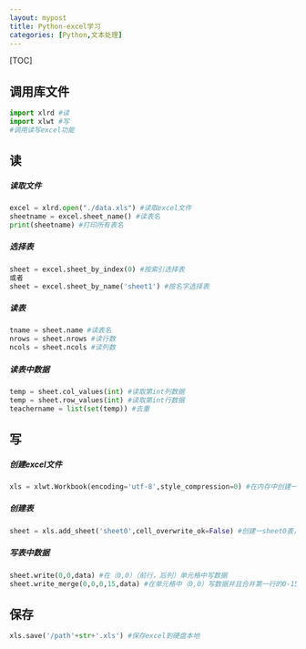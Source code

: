 ```yaml
---
layout: mypost
title: Python-excel学习
categories: [Python,文本处理]
---
```


[TOC]

## 调用库文件

```python
import xlrd #读
import xlwt #写
#调用读写excel功能
```

## 读

##### 读取文件

```python
excel = xlrd.open("./data.xls") #读取excel文件
sheetname = excel.sheet_name() #读表名
print(sheetname) #打印所有表名
```

##### 选择表

```python
sheet = excel.sheet_by_index(0) #按索引选择表
或者
sheet = excel.sheet_by_name('sheet1') #按名字选择表
```

##### 读表

```python
tname = sheet.name #读表名
nrows = sheet.nrows #读行数
ncols = sheet.ncols #读列数
```

##### 读表中数据

```python
temp = sheet.col_values(int) #读取第int列数据
temp = sheet.row_values(int) #读取第int行数据
teachername = list(set(temp)) #去重
```

## 写

##### 创建excel文件

```python
xls = xlwt.Workbook(encoding='utf-8',style_compression=0) #在内存中创建一个excel文件，style_compression说明了是否允许改变excel表格样式。
```

##### 创建表

```python
sheet = xls.add_sheet('sheet0',cell_overwrite_ok=False) #创建一sheet0表，默认单元格操作时如果单元格有值不允许覆盖。
```

##### 写表中数据

```python
sheet.write(0,0,data) #在（0,0）（前行，后列）单元格中写数据
sheet.write_merge(0,0,0,15,data) #在单元格中（0,0）写数据并且合并第一行的0-15列
```

## 保存

```python
xls.save('/path'+str+'.xls') #保存excel到硬盘本地
```